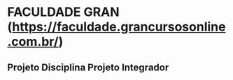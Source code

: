 # FACULDADE GRAN (https://faculdade.grancursosonline.com.br/)
## Projeto Disciplina Projeto Integrador